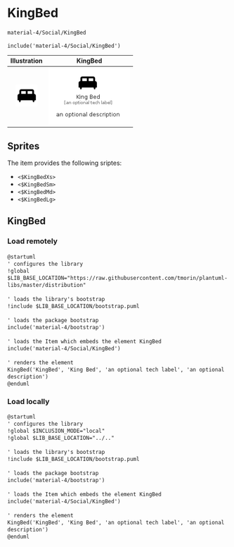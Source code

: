 # KingBed


```text
material-4/Social/KingBed
```

```text
include('material-4/Social/KingBed')
```



| Illustration | KingBed |
| :---: | :---: |
| ![illustration for Illustration](../../material-4/Social/KingBed.png) | ![illustration for KingBed](../../material-4/Social/KingBed.Local.png) |



## Sprites
The item provides the following sriptes:

- `<$KingBedXs>`
- `<$KingBedSm>`
- `<$KingBedMd>`
- `<$KingBedLg>`





## KingBed

### Load remotely
```plantuml
@startuml
' configures the library
!global $LIB_BASE_LOCATION="https://raw.githubusercontent.com/tmorin/plantuml-libs/master/distribution"

' loads the library's bootstrap
!include $LIB_BASE_LOCATION/bootstrap.puml

' loads the package bootstrap
include('material-4/bootstrap')

' loads the Item which embeds the element KingBed
include('material-4/Social/KingBed')

' renders the element
KingBed('KingBed', 'King Bed', 'an optional tech label', 'an optional description')
@enduml
```

### Load locally
```plantuml
@startuml
' configures the library
!global $INCLUSION_MODE="local"
!global $LIB_BASE_LOCATION="../.."

' loads the library's bootstrap
!include $LIB_BASE_LOCATION/bootstrap.puml

' loads the package bootstrap
include('material-4/bootstrap')

' loads the Item which embeds the element KingBed
include('material-4/Social/KingBed')

' renders the element
KingBed('KingBed', 'King Bed', 'an optional tech label', 'an optional description')
@enduml
```

